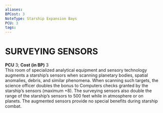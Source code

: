 ```yaml
---
aliases: 
BPCost: 3
NoteType: Starship Expansion Bays
PCU: 3
tags: 
---
```

# SURVEYING SENSORS
**PCU** 3; **Cost (in BP)** 3  
This room of specialized analytical equipment and sensory technology augments a starship’s sensors when scanning planetary bodies, spatial anomalies, debris, and similar phenomena. When scanning such targets, the science officer doubles the bonus to Computers checks granted by the starship’s sensors (maximum +8). The surveying sensors also double the range of the starship’s sensors to 500 feet while in atmosphere or on planets. The augmented sensors provide no special benefits during starship combat.